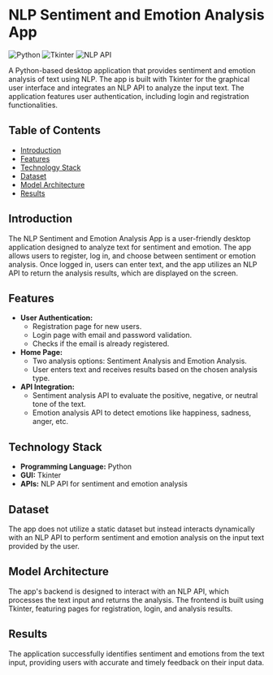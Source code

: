 # NLP Sentiment and Emotion Analysis App

![Python](https://img.shields.io/badge/Python-3.7%2B-blue.svg)
![Tkinter](https://img.shields.io/badge/Tkinter-GUI-brightgreen.svg)
![NLP API](https://img.shields.io/badge/NLP-API-orange.svg)

A Python-based desktop application that provides sentiment and emotion analysis of text using NLP. The app is built with Tkinter for the graphical user interface and integrates an NLP API to analyze the input text. The application features user authentication, including login and registration functionalities.

## Table of Contents
- [Introduction](#introduction)
- [Features](#features)
- [Technology Stack](#technology-stack)
- [Dataset](#dataset)
- [Model Architecture](#model-architecture)
- [Results](#results)

## Introduction
The NLP Sentiment and Emotion Analysis App is a user-friendly desktop application designed to analyze text for sentiment and emotion. The app allows users to register, log in, and choose between sentiment or emotion analysis. Once logged in, users can enter text, and the app utilizes an NLP API to return the analysis results, which are displayed on the screen.

## Features
- **User Authentication:**
  - Registration page for new users.
  - Login page with email and password validation.
  - Checks if the email is already registered.
- **Home Page:**
  - Two analysis options: Sentiment Analysis and Emotion Analysis.
  - User enters text and receives results based on the chosen analysis type.
- **API Integration:**
  - Sentiment analysis API to evaluate the positive, negative, or neutral tone of the text.
  - Emotion analysis API to detect emotions like happiness, sadness, anger, etc.

## Technology Stack
- **Programming Language:** Python
- **GUI:** Tkinter
- **APIs:** NLP API for sentiment and emotion analysis

## Dataset
The app does not utilize a static dataset but instead interacts dynamically with an NLP API to perform sentiment and emotion analysis on the input text provided by the user.

## Model Architecture
The app's backend is designed to interact with an NLP API, which processes the text input and returns the analysis. The frontend is built using Tkinter, featuring pages for registration, login, and analysis results.

## Results
The application successfully identifies sentiment and emotions from the text input, providing users with accurate and timely feedback on their input data.

